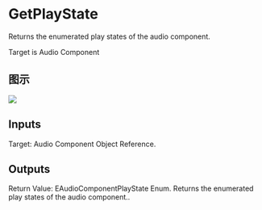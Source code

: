 # GetPlayState

Returns the enumerated play states of the audio component.

Target is Audio Component

## 图示

![]($-20221218-18025855.png)

## Inputs

Target: Audio Component Object Reference.  

## Outputs

Return Value: EAudioComponentPlayState Enum. Returns the enumerated play states of the audio component..

